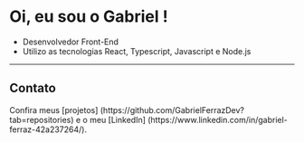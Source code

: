 <h1> Oi, eu sou o Gabriel ! </h1> 
<ul>
  <li> Desenvolvedor Front-End </li>
  <li> Utilizo as tecnologias React, Typescript, Javascript e Node.js </li>
</ul>
 

--- 
<h2>Contato </h2>
Confira meus [projetos] (https://github.com/GabrielFerrazDev?tab=repositories) e o meu [LinkedIn] (https://www.linkedin.com/in/gabriel-ferraz-42a237264/).


